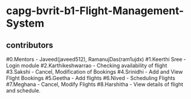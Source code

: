 # capg-bvrit-b1-Flight-Management-System
contributors
---------------------------------------------------
#0.Mentors - Javeed(javeed512), RamanujDas(ram1ujdx)
#1.Keerthi Sree - Login module
#2.Karthikeshwarrao - Checking availability of flight
#3.Sakshi - Cancel, Modification of Bookings
#4.Srinidhi - Add and View Flight Bookings
#5.Geetha - Add flights
#6.Nived - Scheduling Flights
#7.Meghana - Cancel, Modify Flights
#8.Harshitha - View details of flight and schedule.
